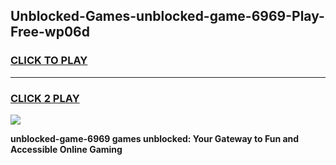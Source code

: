
## Unblocked-Games-unblocked-game-6969-Play-Free-wp06d
<h3>
<a href="https://premium76.site?title=unblocked-game-6969&ref=18A1">CLICK TO PLAY</a></h3>
<hr>

<h3>
<a href="https://premium76.site?title=unblocked-game-6969&ref=18A1">CLICK 2 PLAY</a>
  
</h3>

<a href="https://premium76.site?title=unblocked-game-6969&ref=18A1"><img src="https://clearcache.store/games.png"></a>


**unblocked-game-6969 games unblocked: Your Gateway to Fun and Accessible Online Gaming**
